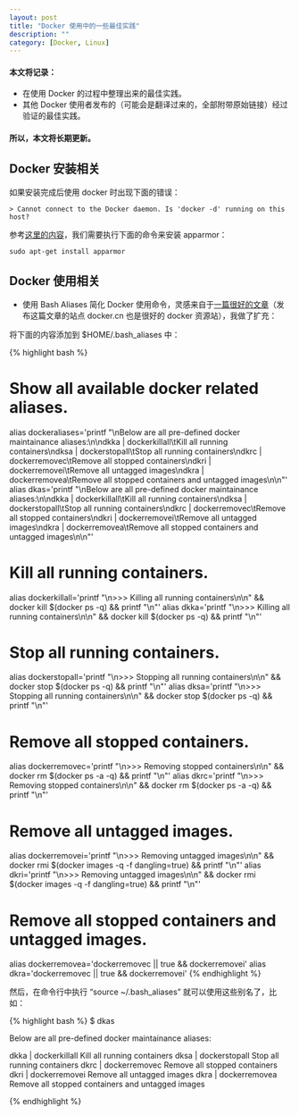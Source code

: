 ```yaml
---
layout: post
title: "Docker 使用中的一些最佳实践"
description: ""
category: [Docker, Linux]
---
```


#### 本文将记录：

- 在使用 Docker 的过程中整理出来的最佳实践。
- 其他 Docker 使用者发布的（可能会是翻译过来的，全部附带原始链接）经过验证的最佳实践。

#### 所以，本文将长期更新。

## Docker 安装相关

如果安装完成后使用 docker 时出现下面的错误：

	> Cannot connect to the Docker daemon. Is 'docker -d' running on this host?

参考[这里的内容][1]，我们需要执行下面的命令来安装 apparmor：

	sudo apt-get install apparmor


## Docker 使用相关

- 使用 Bash Aliases 简化 Docker 使用命令，灵感来自于[一篇很好的文章][2]（发布这篇文章的站点 docker.cn 也是很好的 docker 资源站），我做了扩充：

将下面的内容添加到 $HOME/.bash_aliases 中：

{% highlight bash %}
# Show all available docker related aliases.
alias dockeraliases='printf "\nBelow are all pre-defined docker maintainance aliases:\n\ndkka | dockerkillall\tKill all running containers\ndksa | dockerstopall\tStop all running containers\ndkrc | dockerremovec\tRemove all stopped containers\ndkri | dockerremovei\tRemove all untagged images\ndkra | dockerremovea\tRemove all stopped containers and untagged images\n\n"'
alias dkas='printf "\nBelow are all pre-defined docker maintainance aliases:\n\ndkka | dockerkillall\tKill all running containers\ndksa | dockerstopall\tStop all running containers\ndkrc | dockerremovec\tRemove all stopped containers\ndkri | dockerremovei\tRemove all untagged images\ndkra | dockerremovea\tRemove all stopped containers and untagged images\n\n"'
 
# Kill all running containers.
alias dockerkillall='printf "\n>>> Killing all running containers\n\n" && docker kill $(docker ps -q) && printf "\n"'
alias dkka='printf "\n>>> Killing all running containers\n\n" && docker kill $(docker ps -q) && printf "\n"'
 
# Stop all running containers.
alias dockerstopall='printf "\n>>> Stopping all running containers\n\n" && docker stop $(docker ps -q) && printf "\n"'
alias dksa='printf "\n>>> Stopping all running containers\n\n" && docker stop $(docker ps -q) && printf "\n"'
 
# Remove all stopped containers.
alias dockerremovec='printf "\n>>> Removing stopped containers\n\n" && docker rm $(docker ps -a -q) && printf "\n"'
alias dkrc='printf "\n>>> Removing stopped containers\n\n" && docker rm $(docker ps -a -q) && printf "\n"'
 
# Remove all untagged images.
alias dockerremovei='printf "\n>>> Removing untagged images\n\n" && docker rmi $(docker images -q -f dangling=true) && printf "\n"'
alias dkri='printf "\n>>> Removing untagged images\n\n" && docker rmi $(docker images -q -f dangling=true) && printf "\n"'
 
# Remove all stopped containers and untagged images.
alias dockerremovea='dockerremovec || true && dockerremovei'
alias dkra='dockerremovec || true && dockerremovei'
{% endhighlight %} 

然后，在命令行中执行 “source ~/.bash_aliases” 就可以使用这些别名了，比如：

{% highlight bash %}
$ dkas

Below are all pre-defined docker maintainance aliases:

dkka | dockerkillall    Kill all running containers
dksa | dockerstopall    Stop all running containers
dkrc | dockerremovec    Remove all stopped containers
dkri | dockerremovei    Remove all untagged images
dkra | dockerremovea    Remove all stopped containers and untagged images

{% endhighlight %} 
	

[1]: https://www.digitalocean.com/community/questions/start-docker-error-message
[2]: https://docker.cn/p/docker-15-tips/


